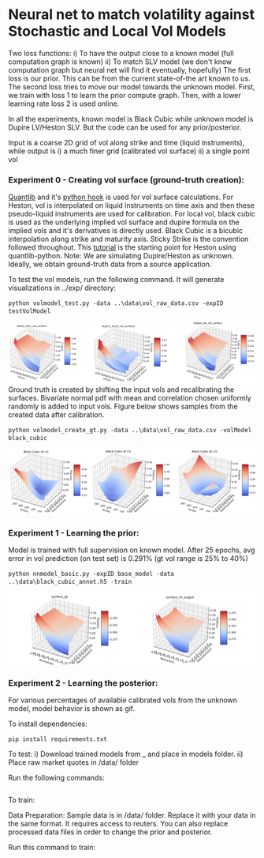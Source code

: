 # Neural net to match volatility against Stochastic and Local Vol Models

Two loss functions:
	i) To have the output close to a known model (full computation graph is known)
	ii) To match SLV model (we don't know computation graph but neural net will find it eventually, hopefully)
The first loss is our prior. This can be from the current state-of-the art known to us. The second loss tries to move our model towards the unknown model. First, we train with loss 1 to learn the prior compute graph. Then, with a lower learning rate loss 2 is used online.

In all the experiments, known model is Black Cubic while unknown model is Dupire LV/Heston SLV. But the code can be used for any prior/posterior. 

Input is a coarse 2D grid of vol along strike and time (liquid instruments), while output is i) a much finer grid (calibrated vol surface) ii) a single point vol

### Experiment 0 - Creating vol surface (ground-truth creation):
[Quantlib](https://www.quantlib.org/) and it's [python hook](https://pypi.org/project/QuantLib-Python/) is used for vol surface calculations. For Heston, vol is interpolated on liquid instruments on time axis and then these pseudo-liquid instruments are used for calibration. For local vol, black cubic is used as the underlying implied vol surface and dupire formula on the implied vols and it's derivatives is directly used. Black Cubic is a bicubic interpolation along strike and maturity axis. Sticky Strike is the convention followed throughout. This [tutorial](http://gouthamanbalaraman.com/blog/volatility-smile-heston-model-calibration-quantlib-python.html) is the starting point for Heston using quantlib-python. Note: We are simulating Dupire/Heston as unknown. Ideally, we obtain ground-truth data from a source application.

To test the vol models, run the following command. It will generate visualizations in ../exp/ directory:
```
python volmodel_test.py -data ..\data\vol_raw_data.csv -expID testVolModel
```
![Vol Surface Img](vol_predictor/exp/testVolModel/vol_surface.png?raw=true "Vol Surfaces")
Ground truth is created by shifting the input vols and recalibrating the surfaces. Bivariate normal pdf with mean and correlation chosen uniformly randomly is added to input vols.
Figure below shows samples from the created data after calibration.
```
python volmodel_create_gt.py -data ..\data\vol_raw_data.csv -volModel black_cubic
```
![Ground truth data](vol_predictor/exp/augment_vol/augment_vol_samples.png?raw=true "GT Created")
 
### Experiment 1 - Learning the prior:
Model is trained with full supervision on known model. 
After 25 epochs, avg error in vol prediction (on test set) is 0.291% (gt vol range is 25% to 40%) 
```
python nnmodel_basic.py -expID base_model -data ..\data\black_cubic_annot.h5 -train
```
![Predicted_Vol_Surface](vol_predictor/exp/base_model_surface/base_model_surface.png?raw=true "Predicted Vol Surfaces")
  
### Experiment 2 - Learning the posterior:
For various percentages of available calibrated vols from the unknown model, model behavior is shown as gif.



To install dependencies:
```
pip install requirements.txt
```

To test:
i) Download trained models from _ and place in models folder.
ii) Place raw market quotes in /data/ folder

Run the following commands:
```
```
To train:

Data Preparation:
Sample data is in /data/ folder. Replace it with your data in the same format. It requires access to reuters. You can also replace processed data files in order to change the prior and posterior. 

Run this command to train:
```
```


